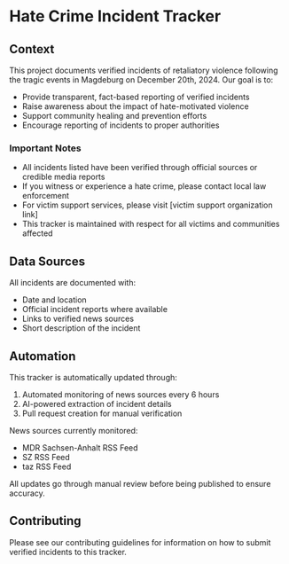 # Hate Crime Incident Tracker

## Context

This project documents verified incidents of retaliatory violence following the tragic events in Magdeburg on December 20th, 2024. Our goal is to:

- Provide transparent, fact-based reporting of verified incidents
- Raise awareness about the impact of hate-motivated violence
- Support community healing and prevention efforts
- Encourage reporting of incidents to proper authorities

### Important Notes

- All incidents listed have been verified through official sources or credible media reports
- If you witness or experience a hate crime, please contact local law enforcement
- For victim support services, please visit [victim support organization link]
- This tracker is maintained with respect for all victims and communities affected

## Data Sources

All incidents are documented with:
- Date and location
- Official incident reports where available
- Links to verified news sources
- Short description of the incident

## Automation

This tracker is automatically updated through:

1. Automated monitoring of news sources every 6 hours
2. AI-powered extraction of incident details
3. Pull request creation for manual verification

News sources currently monitored:
- MDR Sachsen-Anhalt RSS Feed
- SZ RSS Feed
- taz RSS Feed

All updates go through manual review before being published to ensure accuracy.

## Contributing

Please see our contributing guidelines for information on how to submit verified incidents to this tracker. 

